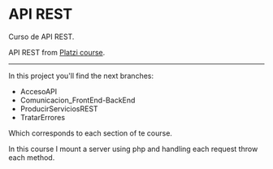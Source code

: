 # API REST
Curso de API REST.

API REST from [Platzi course](https://platzi.com/clases/api-rest/).

---

In this project you'll find the next branches:
* AccesoAPI
* Comunicacion_FrontEnd-BackEnd
* ProducirServiciosREST
* TratarErrores

Which corresponds to each section of te course.



In this course I mount a server using php and handling each request throw each method.